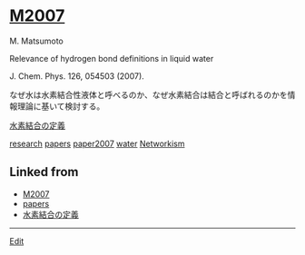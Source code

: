 # [M2007](M2007)

M. Matsumoto

Relevance of hydrogen bond definitions in liquid water

J. Chem. Phys. 126, 054503 (2007).



なぜ水は水素結合性液体と呼べるのか、なぜ水素結合は結合と呼ばれるのかを情報理論に基いて検討する。

[水素結合の定義](水素結合の定義)

[research](research) [papers](papers) [paper2007](paper2007) [water](water) [Networkism](Networkism) 


## Linked from

* [M2007](M2007.md)
* [papers](papers.md)
* [水素結合の定義](水素結合の定義.md)


----
[Edit](https://github.com/vitroid/vitroid.github.io/edit/master/MD/M2007.md)
